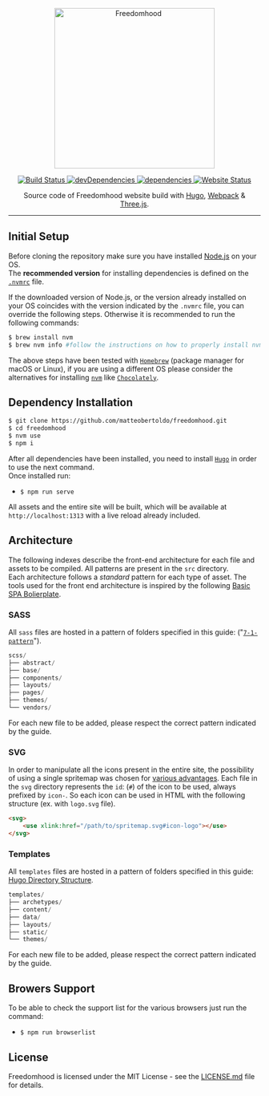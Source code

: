 <p align="center">
  <img
    alt="Freedomhood"
    src="https://raw.githubusercontent.com/matteobertoldo/freedomhood/master/src/svg/freedomhood.svg?sanitize=true"
    width="320"
  />
</p>

<p align="center">
  <a href="https://travis-ci.com/matteobertoldo/freedomhood">
    <img
      alt="Build Status"
      src="https://travis-ci.com/matteobertoldo/freedomhood.svg?branch=master"
    />
  </a>
  <a href="https://david-dm.org/matteobertoldo/freedomhood?type=dev">
    <img
      alt="devDependencies"
      src="https://img.shields.io/david/dev/matteobertoldo/freedomhood"
    />
  </a>
  <a href="https://david-dm.org/matteobertoldo/freedomhood">
    <img
      alt="dependencies"
      src="https://img.shields.io/david/matteobertoldo/freedomhood"
    />
  </a>
  <a href="https://matteobertoldo.github.io/freedomhood/">
    <img
      alt="Website Status"
      src="https://img.shields.io/website?url=https%3A%2F%2Fmatteobertoldo.github.io%2Ffreedomhood%2F"
    />
  </a>
</p>

<p align="center">
  Source code of Freedomhood website build with <a href="https://gohugo.io">Hugo</a>, <a href="https://webpack.js.org">Webpack</a> & <a href="https://threejs.org">Three.js</a>.
</p>

---

## Initial Setup

Before cloning the repository make sure you have installed [Node.js](https://nodejs.org) on your OS. <br/>
The **recommended version** for installing dependencies is defined on the [`.nvmrc`](https://github.com/matteobertoldo/freedomhood/blob/develop/.nvmrc) file.

If the downloaded version of Node.js, or the version already installed on your OS coincides with the version indicated by the `.nvmrc` file, you can override the following steps. Otherwise it is recommended to run the following commands:

```sh
$ brew install nvm
$ brew nvm info #follow the instructions on how to properly install nvm
```

The above steps have been tested with [`Homebrew`](https://brew.sh) (package manager for macOS or Linux), if you are using a different OS please consider the alternatives for installing [`nvm`](https://github.com/nvm-sh/nvm) like [`Chocolately`](https://chocolatey.org).

## Dependency Installation

```sh
$ git clone https://github.com/matteobertoldo/freedomhood.git
$ cd freedomhood
$ nvm use
$ npm i
```

After all dependencies have been installed, you need to install [`Hugo`](https://gohugo.io/getting-started/installing/#quick-install) in order to use the next command. <br/>
Once installed run:

-   `$ npm run serve`

All assets and the entire site will be built, which will be available at `http://localhost:1313` with a live reload already included.

## Architecture

The following indexes describe the front-end architecture for each file and assets to be compiled. All patterns are present in the `src` directory. <br/>
Each architecture follows a _standard_ pattern for each type of asset. The tools used for the front end architecture is inspired by the following [Basic SPA Bolierplate](https://boilerplates.js.org/docs/#basic-spa---boilerplate-features).

### SASS

All `sass` files are hosted in a pattern of folders specified in this guide: ("[`7-1-pattern`](https://sass-guidelin.es/#the-7-1-pattern)").

```py
scss/
├── abstract/
├── base/
├── components/
├── layouts/
├── pages/
├── themes/
└── vendors/
```

For each new file to be added, please respect the correct pattern indicated by the guide.

### SVG

In order to manipulate all the icons present in the entire site, the possibility of using a single spritemap was chosen for [various advantages](https://css-tricks.com/icon-fonts-vs-svg/). Each file in the `svg` directory represents the `id`: (`#`) of the icon to be used, always prefixed by `icon-`. So each icon can be used in HTML with the following structure (ex. with `logo.svg` file).

```html
<svg>
    <use xlink:href="/path/to/spritemap.svg#icon-logo"></use>
</svg>
```

### Templates

All `templates` files are hosted in a pattern of folders specified in this guide: [Hugo Directory Structure](https://gohugo.io/getting-started/directory-structure/#new-site-scaffolding).

```py
templates/
├── archetypes/
├── content/
├── data/
├── layouts/
├── static/
└── themes/
```

For each new file to be added, please respect the correct pattern indicated by the guide.

## Browers Support

To be able to check the support list for the various browsers just run the command:

-   `$ npm run browserlist`

## License

Freedomhood is licensed under the MIT License - see the [LICENSE.md](https://github.com/matteobertoldo/freedomhood/blob/master/LICENSE) file for details.
